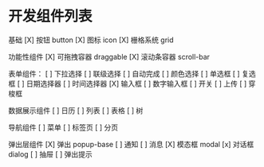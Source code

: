 # 开发组件列表

基础
[X] 按钮 button
[X] 图标 icon
[X] 栅格系统 grid

功能性组件
[X] 可拖拽容器 draggable
[X] 滚动条容器 scroll-bar

表单组件：
[ ] 下拉选择
[ ] 联级选择
[ ] 自动完成
[ ] 颜色选择
[ ] 单选框
[ ] 复选框
[ ] 日期选择器
[ ] 时间选择器
[X] 输入框
[ ] 数字输入框
[ ] 开关
[ ] 上传
[ ] 穿梭框

数据展示组件
[ ] 日历
[ ] 列表
[ ] 表格
[ ] 树

导航组件
[ ] 菜单
[ ] 标签页
[ ] 分页

弹出层组件
[X] 弹出 popup-base
[ ] 通知
[ ] 消息
[X] 模态框 modal
[x] 对话框 dialog
[ ] 抽屉
[ ] 弹出提示